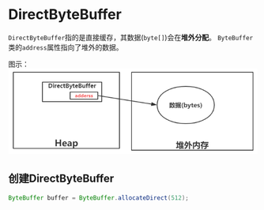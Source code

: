 # DirectByteBuffer
`DirectByteBuffer`指的是直接缓存，其数据(`byte[]`)会在**堆外分配**。
`ByteBuffer`类的`address`属性指向了堆外的数据。

图示：
![directBuffer-principle](./assets/directBuffer-principle.png)

## 创建DirectByteBuffer
```java
ByteBuffer buffer = ByteBuffer.allocateDirect(512);
```
